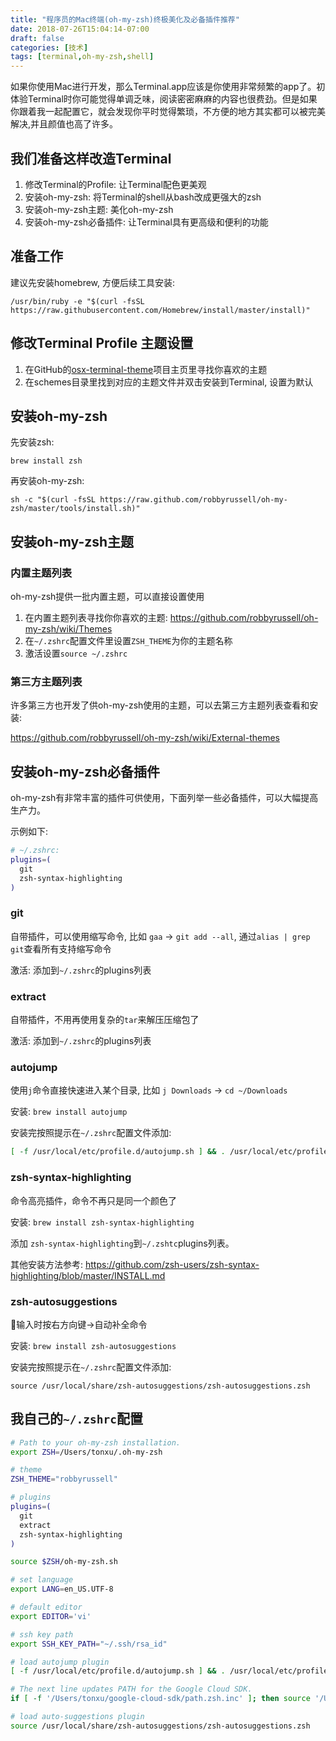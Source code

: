 ```yaml
---
title: "程序员的Mac终端(oh-my-zsh)终极美化及必备插件推荐"
date: 2018-07-26T15:04:14-07:00
draft: false
categories: [技术]
tags: [terminal,oh-my-zsh,shell]
---
```


如果你使用Mac进行开发，那么Terminal.app应该是你使用非常频繁的app了。初体验Terminal时你可能觉得单调乏味，阅读密密麻麻的内容也很费劲。但是如果你跟着我一起配置它，就会发现你平时觉得繁琐，不方便的地方其实都可以被完美解决,并且颜值也高了许多。

<!--more-->

## 我们准备这样改造Terminal

1. 修改Terminal的Profile: 让Terminal配色更美观
2. 安装oh-my-zsh: 将Terminal的shell从bash改成更强大的zsh
3. 安装oh-my-zsh主题: 美化oh-my-zsh
4. 安装oh-my-zsh必备插件: 让Terminal具有更高级和便利的功能

## 准备工作

建议先安装homebrew, 方便后续工具安装:

```shell
/usr/bin/ruby -e "$(curl -fsSL https://raw.githubusercontent.com/Homebrew/install/master/install)"
```

## 修改Terminal Profile 主题设置

1. 在GitHub的[osx-terminal-theme](https://github.com/lysyi3m/osx-terminal-themes)项目主页里寻找你喜欢的主题
2. 在schemes目录里找到对应的主题文件并双击安装到Terminal, 设置为默认



## 安装oh-my-zsh

先安装zsh:

```shell
brew install zsh
```

再安装oh-my-zsh:

```shell
sh -c "$(curl -fsSL https://raw.github.com/robbyrussell/oh-my-zsh/master/tools/install.sh)"
```

## 安装oh-my-zsh主题

### 内置主题列表

oh-my-zsh提供一批内置主题，可以直接设置使用

1. 在内置主题列表寻找你你喜欢的主题: https://github.com/robbyrussell/oh-my-zsh/wiki/Themes
2. 在`~/.zshrc`配置文件里设置`ZSH_THEME`为你的主题名称
3. 激活设置`source ~/.zshrc`

### 第三方主题列表

许多第三方也开发了供oh-my-zsh使用的主题，可以去第三方主题列表查看和安装:

https://github.com/robbyrussell/oh-my-zsh/wiki/External-themes

## 安装oh-my-zsh必备插件

oh-my-zsh有非常丰富的插件可供使用，下面列举一些必备插件，可以大幅提高生产力。

示例如下:

```sh
# ~/.zshrc:
plugins=(
  git
  zsh-syntax-highlighting
)
```

### git

自带插件，可以使用缩写命令, 比如 `gaa` -> `git add --all`, 通过`alias | grep git`查看所有支持缩写命令

激活: 添加到`~/.zshrc`的plugins列表

### extract

自带插件，不用再使用复杂的`tar`来解压压缩包了

激活: 添加到`~/.zshrc`的plugins列表

### autojump

使用`j`命令直接快速进入某个目录, 比如 `j Downloads` -> `cd ~/Downloads`

安装: `brew install autojump`

安装完按照提示在`~/.zshrc`配置文件添加:

```sh
[ -f /usr/local/etc/profile.d/autojump.sh ] && . /usr/local/etc/profile.d/autojump.sh
```

### zsh-syntax-highlighting

命令高亮插件，命令不再只是同一个颜色了

安装: `brew install zsh-syntax-highlighting`

添加 `zsh-syntax-highlighting`到`~/.zshtc`plugins列表。

其他安装方法参考: https://github.com/zsh-users/zsh-syntax-highlighting/blob/master/INSTALL.md

### zsh-autosuggestions

输入时按右方向键→自动补全命令

安装: `brew install zsh-autosuggestions`

安装完按照提示在`~/.zshrc`配置文件添加:

```shell
source /usr/local/share/zsh-autosuggestions/zsh-autosuggestions.zsh
```

## 我自己的`~/.zshrc`配置

```sh
# Path to your oh-my-zsh installation.
export ZSH=/Users/tonxu/.oh-my-zsh

# theme
ZSH_THEME="robbyrussell"

# plugins
plugins=(
  git
  extract
  zsh-syntax-highlighting
)

source $ZSH/oh-my-zsh.sh

# set language
export LANG=en_US.UTF-8

# default editor
export EDITOR='vi'

# ssh key path
export SSH_KEY_PATH="~/.ssh/rsa_id"

# load autojump plugin
[ -f /usr/local/etc/profile.d/autojump.sh ] && . /usr/local/etc/profile.d/autojump.sh

# The next line updates PATH for the Google Cloud SDK.
if [ -f '/Users/tonxu/google-cloud-sdk/path.zsh.inc' ]; then source '/Users/tonxu/google-cloud-sdk/path.zsh.inc'; fi

# load auto-suggestions plugin
source /usr/local/share/zsh-autosuggestions/zsh-autosuggestions.zsh
```